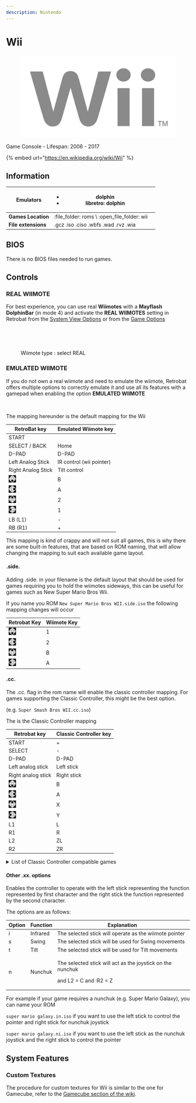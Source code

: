 ```yaml
---
description: Nintendo
---
```


# Wii

<figure><img src="https://raw.githubusercontent.com/fabricecaruso/es-theme-carbon/5149a33eed46b2af638b06119397d4023b75131f/art/logos/wii.svg" alt=""><figcaption></figcaption></figure>

Game Console - Lifespan: 2006 - 2017

{% embed url="https://en.wikipedia.org/wiki/Wii" %}

## Information

| **Emulators**       | <ul><li>dolphin</li><li>libretro: dolphin</li></ul> |   |
| ------------------- | --------------------------------------------------- | - |
| **Games Location**  | :file\_folder: roms \ :open\_file\_folder: wii      |   |
| **File extensions** | .gcz .iso .ciso .wbfs .wad .rvz .wia                |   |

## BIOS

There is no BIOS files needed to run games.

## Controls

### REAL WIIMOTE

For best experience, you can use real **Wiimotes** with a **Mayflash DolphinBar** (in mode 4) and activate the **REAL WIIMOTES** setting in Retrobat from the [System View Options](../../navigation/view-options.md) or from the [Game Options](../../navigation/game-options.md)

<figure><img src="https://i.imgur.com/0jC9b8z.png" alt=""><figcaption></figcaption></figure>

<figure><img src="https://i.imgur.com/FFWtrsV.png" alt=""><figcaption><p>Wiimote type : select REAL</p></figcaption></figure>

### EMULATED WIIMOTE

If you do not own a real wiimote and need to emulate the wiimote, Retrobat offers multiple options to correctly emulate it and use all its features with a gamepad when enabling the option **EMULATED WIIMOTE**

<figure><img src="https://i.imgur.com/mGwoc25.png" alt=""><figcaption></figcaption></figure>

The mapping hereunder is the default mapping for the Wii

| RetroBat key                                                                        | Emulated Wiimote key     |
| ----------------------------------------------------------------------------------- | ------------------------ |
| START                                                                               |                          |
| SELECT / BACK                                                                       | Home                     |
| D-PAD                                                                               | D-PAD                    |
| Left Analog Stick                                                                   | IR control (wii pointer) |
| Right Analog Stick                                                                  | Tilt control             |
| ![A](<../../.gitbook/assets/image (1) (2) (1).png>)                                 | B                        |
| ![B](<../../.gitbook/assets/image (4) (1).png>)                                     | A                        |
| <img src="../../.gitbook/assets/image (3) (1) (2).png" alt="" data-size="original"> | 2                        |
| <img src="../../.gitbook/assets/image (2) (1) (1).png" alt="" data-size="line">     | 1                        |
| LB (L1)                                                                             | -                        |
| RB (R1)                                                                             | +                        |

This mapping is kind of crappy and will not suit all games, this is why there are some built-in features, that are based on ROM naming, that will allow changing the mapping to suit each available game layout.

#### .side.

Adding .side. in your filename is the default layout that should be used for games requiring you to hold the wiimotes sideways, this can be useful for games such as New Super Mario Bros Wii.

If you name you ROM `New Super Mario Bros WII.side.iso` the following mapping changes will occur

| Retrobat Key                                                                        | Wiimote Key |
| ----------------------------------------------------------------------------------- | ----------- |
| ![A](<../../.gitbook/assets/image (1) (2) (1).png>)                                 | 1           |
| ![B](<../../.gitbook/assets/image (4) (1).png>)                                     | 2           |
| <img src="../../.gitbook/assets/image (3) (1) (2).png" alt="" data-size="original"> | B           |
| <img src="../../.gitbook/assets/image (2) (1) (1).png" alt="" data-size="line">     | A           |

#### .cc.

The .cc. flag in the rom name will enable the classic controller mapping. For games supporting the Classic Controller, this might be the best option.

(e.g. `Super Smash Bros WII.cc.iso`)

The is the Classic Controller mapping

| Retrobat key                                                                        | Classic Controller key |
| ----------------------------------------------------------------------------------- | ---------------------- |
| START                                                                               | +                      |
| SELECT                                                                              | -                      |
| D-PAD                                                                               | D-PAD                  |
| Left analog stick                                                                   | Left stick             |
| Right analog stick                                                                  | Right stick            |
| ![A](<../../.gitbook/assets/image (1) (2) (1).png>)                                 | B                      |
| ![B](<../../.gitbook/assets/image (4) (1).png>)                                     | A                      |
| <img src="../../.gitbook/assets/image (3) (1) (2).png" alt="" data-size="original"> | X                      |
| <img src="../../.gitbook/assets/image (2) (1) (1).png" alt="" data-size="line">     | Y                      |
| L1                                                                                  | L                      |
| R1                                                                                  | R                      |
| L2                                                                                  | ZL                     |
| R2                                                                                  | ZR                     |

<details>

<summary>List of Classic Controller compatible games</summary>

```
Blast Works: Build Trade Destroy
Bleach: Versus Crusade
Call of Duty: Black Ops
Call of Duty: Modern Warfare 3
Castlevania Judgment
Dokapon Kingdom
Dragon Ball Z: Budokai Tenkaichi 2
Dragon Ball Z: Budokai Tenkaichi 3
Fifa 09
Fifa 10
Fifa 15
Final Fantasy Crystal Chronicles: Echoes of Time
Fire Emblem: Radiant Dawn
Geometry Wars Galaxies
G.I. Joe: The Rise of Cobra
Grim Adventures of Billy & Mandy, The
Guilty Gear XX Accent Core
Harvest Moon: Tree of Tranquility
Kirby's Dream Collection
Mario Kart Wii
MLB Power Pros
MLB Power Pros 2008
Mortal Kombat: Armageddon
Monster Hunter Tri
Muramasa: The Demon Blade
MySims Racing
Naruto: Clash of Ninja Revolution 1
Naruto Shippuden: Clash of Ninja Revolution 3
Naruto Shippuuden Gekitou! Ninja Taisen EX
Naruto Shippuuden Gekitou! Ninja Taisen EX2
Naruto Shippuuden Gekitou! Ninja Taisen EX3
Need for Speed: Undercover
Newer Super Mario Bros Wii [HACK]
NHL 2k10
NiGHTS: Journey of Dreams
No More Heroes 2
Opoona
Pro Evolution Soccer 2009
Rampage: Total Destruction
Resident Evil Archives: Resident Evil
Resident Evil 4 Wii Edition
Rune Factory Frontier
Samurai Shodown Anthology
Sengoku Basara: Samurai Heroes
SNK Arcade Classics Vol. 1
Sonic Colors
Sonic Unleashed
SpongeBob's Truth or Square
Super Mario Kart Wii
Super Smash Bros. Brawl
Taiko No Tatsujin
Tatsunoko vs. Capcom: Cross Generation of Heroes
Teenage Mutant Ninja Turtles: Smash-Up
Tetris Party Deluxe
The Last Story
TNA Impact
Ultimate Shooting Collection
WWE SmackDown vs. Raw 2010
Victorious Boxers Revolution
Virtual Console Games
Pro Evolution Soccer 2010
Xenoblade Chronicles
Zhu Zhu Pets: Featuring the Wild Bunch
```

</details>

#### Other .xx. options

Enables the controller to operate with the left stick representing the function represented by first character and the right stick the function represented by the second character.&#x20;

The options are as follows:

| Option | Function | Explanation                                                                                     |
| ------ | -------- | ----------------------------------------------------------------------------------------------- |
| i      | Infrared | The selected stick will operate as the wiimote pointer                                          |
| s      | Swing    | The selected stick will be used for Swing movements                                             |
| t      | Tilt     | The selected stick will be used for Tilt movements                                              |
| n      | Nunchuk  | <p>The selected stick will act as the joystick on the nunchuk </p><p>and L2 = C and :R2 = Z</p> |

For example if your game requires a nunchuk (e.g. Super Mario Galaxy), you can name your ROM

`super mario galaxy.in.iso` if you want to use the left stick to control the pointer and right stick for nunchuk joystick

`super mario galaxy.ni.iso` if you want to use the left stick as the nunchuk joystick and the right stick to control the pointer

## System Features

### Custom Textures

The procedure for custom textures for Wii is similar to the one for Gamecube, refer to the [Gamecube section of the wiki](gamecube.md#custom-textures).&#x20;

